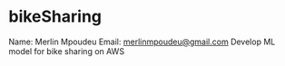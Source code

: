 # bikeSharing
Name: Merlin Mpoudeu
Email: merlinmpoudeu@gmail.com
Develop ML model for bike sharing on AWS
